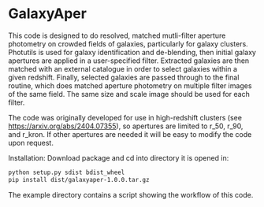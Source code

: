 # GalaxyAper
This code is designed to do resolved, matched mutli-filter aperture photometry on crowded fields of galaxies, particularly for galaxy clusters. Photutils is used for galaxy identification and de-blending, then initial galaxy apertures are applied in a user-specified filter. Extracted galaxies are then matched with an external catalogue in order to select galaxies within a given redshift. Finally, selected galaxies are passed through to the final routine, which does matched aperture photometry on multiple filter images of the same field. The same size and scale image should be used for each filter. 

The code was originally developed for use in high-redshift clusters (see https://arxiv.org/abs/2404.07355), so apertures are limited to r_50, r_90, and r_kron. If other apertures are needed it will be easy to modify the code upon request.

Installation:
Download package and cd into directory it is opened in:

```bash
python setup.py sdist bdist_wheel
pip install dist/galaxyaper-1.0.0.tar.gz
```

The example directory contains a script showing the workflow of this code. 
